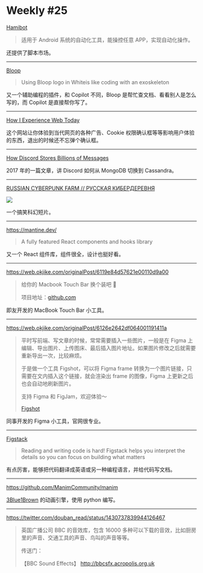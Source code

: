 # Weekly #25

[Hamibot](https://hamibot.com/)

> 适用于 Android 系统的自动化工具，能操控任意 APP，实现自动化操作。

还提供了脚本市场。

---

[Bloop](https://bloop.ai/)

> Using Bloop logo in Whiteis like coding with an exoskeleton

又一个辅助编程的插件，和 Copilot 不同，Bloop 是帮忙查文档、看看别人是怎么写的，而 Copilot 是直接帮你写了。

---

[How I Experience Web Today](https://how-i-experience-web-today.com/detail.html)

这个网站让你体验到当代网页的各种广告、Cookie 权限确认框等等影响用户体验的东西，退出的时候还不忘弹个确认框。

---

[How Discord Stores Billions of Messages](https://blog.discord.com/how-discord-stores-billions-of-messages-7fa6ec7ee4c7)

2017 年的一篇文章，讲 Discord 如何从 MongoDB 切换到 Cassandra。

---

[RUSSIAN CYBERPUNK FARM // РУССКАЯ КИБЕРДЕРЕВНЯ](https://www.youtube.com/watch?v=8HZ4DnVfWYQ)

![](https://i.ytimg.com/vi/8HZ4DnVfWYQ/maxresdefault.jpg)

一个搞笑科幻短片。

---

https://mantine.dev/

> A fully featured React components and hooks library

又一个 React 组件库，组件很全，设计也挺好看。

---

https://web.okjike.com/originalPost/6119e84d57621e00110d9a00

> 给你的 Macbook Touch Bar 换个装吧 🎉
>
> 项目地址：[github.com](https://github.com/Wonz5130/TouchBar-Presets-for-MTMR)

即友开发的 MacBook Touch Bar 小工具。

---

https://web.okjike.com/originalPost/6126e2642df064001191411a

> 平时写前端、写文章的时候，常常需要插入一些图片，一般是在 Figma 上编辑、导出图片、上传图床、最后插入图片地址。如果图片修改之后就需要重新导出一次，比较麻烦。
>
> 于是做一个工具 Figshot，可以将 Figma frame 转换为一个图片链接，只需要在文内插入这个链接，就会渲染出 frame 的图像，Figma 上更新之后也会自动地刷新图片。
>
> 支持 Figma 和 FigJam，欢迎体验～
>
> [Figshot](https://www.figshot.io/)

同事开发的 Figma 小工具，官网很专业。

---

[Figstack](https://www.figstack.com/)

> Reading and writing code is hard! Figstack helps you interpret the details so you can focus on building what matters

有点厉害，能够把代码翻译成英语或另一种编程语言，并给代码写文档。

---

https://github.com/ManimCommunity/manim

[3Blue1Brown](https://www.3blue1brown.com/) 的动画引擎，使用 python 编写。

---

https://twitter.com/douban_read/status/1430737839944126467

> 英国广播公司 BBC 的音效库，包含 16000 多种可以下载的音效，比如厨房里的声音、交通工具的声音、鸟叫的声音等等。
>
> 传送门：
>
> 【BBC Sound Effects】 http://bbcsfx.acropolis.org.uk
